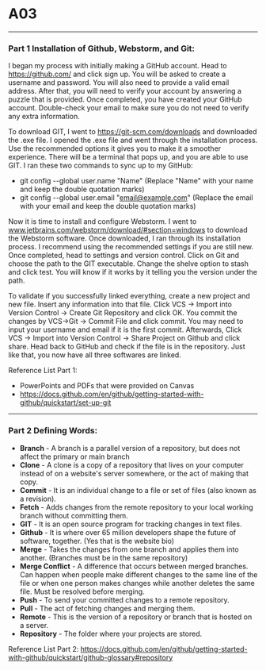 # A03
***
### Part 1 Installation of Github, Webstorm, and Git:
I began my process with initially making a GitHub account. Head to https://github.com/ and click sign up. You will be asked to create a username and password. You will also need to provide a valid email address. After that, you will need to verify your account by answering a puzzle that is provided. Once completed, you have created your GitHub account. Double-check your email to make sure you do not need to verify any extra information.

To download GIT, I went to https://git-scm.com/downloads and downloaded the .exe file. I opened the .exe file and went through the installation process. Use the recommended options it gives you to make it a smoother experience. There will be a terminal that pops up, and you are able to use GIT. I ran these two commands to sync up to my GitHub: 
* git config --global user.name "Name" (Replace "Name" with your name and keep the double quotation marks)
* git config --global user.email "email@example.com" (Replace the email with your email and keep the double quotation marks)

Now it is time to install and configure Webstorm. I went to www.jetbrains.com/webstorm/download/#section=windows to download the Webstorm software. Once downloaded, I ran through its installation process. I recommend using the recommended settings if you are still new. Once completed, head to settings and version control. Click on Git and choose the path to the GIT executable. Change the shelve option to stash and click test. You will know if it works by it telling you the version under the path.

To validate if you successfully linked everything, create a new project and new file. Insert any information into that file. Click VCS -> Import into Version Control -> Create Git Repository and click OK. You commit the changes by VCS->Git -> Commit File and click commit. You may need to input your username and email if it is the first commit. Afterwards, Click VCS -> Import into Version Control -> Share Project on Github and click share. Head back to GitHub and check if the file is in the repository. Just like that, you now have all three softwares are linked.

Reference List Part 1:
* PowerPoints and PDFs that were provided on Canvas
* https://docs.github.com/en/github/getting-started-with-github/quickstart/set-up-git
***
### Part 2 Defining Words:

* **Branch** - A branch is a parallel version of a repository, but does not affect the primary or main branch
* **Clone** - A clone is a copy of a repository that lives on your computer instead of on a website's server somewhere, or the act of making that copy.
* **Commit** - It is an individual change to a file or set of files (also known as a revision).
* **Fetch** - Adds changes from the remote repository to your local working branch without committing them.
* **GIT** - It is an open source program for tracking changes in text files.
* **Github** - It is where over 65 million developers shape the future of software, together. (Yes that is the website bio)
* **Merge** - Takes the changes from one branch and applies them into another. (Branches must be in the same repository)
* **Merge Conflict** - A difference that occurs between merged branches. Can happen when people make different changes to the same line of the file or when one person makes changes while another deletes the same file. Must be resolved before merging.
* **Push** - To send your committed changes to a remote repository.
* **Pull** - The act of fetching changes and merging them.
* **Remote** - This is the version of a repository or branch that is hosted on a server.
* **Repository** - The folder where your projects are stored.

Reference List Part 2:
https://docs.github.com/en/github/getting-started-with-github/quickstart/github-glossary#repository
